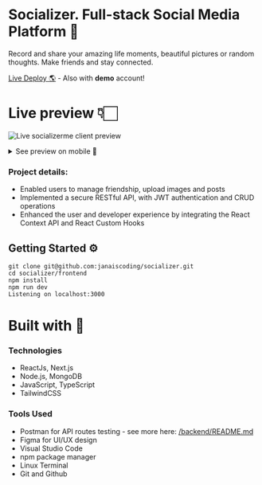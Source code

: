 # Socializer. Full-stack Social Media Platform 🫶

Record and share your amazing life moments, beautiful pictures or random thoughts. Make friends and stay connected.

[Live Deploy 🌎](https://socializerme.vercel.app/) - Also with **demo** account!

# Live preview 👇🏻

![Live socializerme client preview](https://github.com/janaiscoding/socializer/blob/main/frontend/public/assets/socializerme_preview.gif)

<details>
<summary> See preview on mobile 📱 </summary>
<br>
![Live socializerme mobile preview](https://github.com/janaiscoding/socializer/blob/main/frontend/public/assets/socializerme_mobile.gif)
</details>

### Project details:

- Enabled users to manage friendship, upload images and posts
- Implemented a secure RESTful API, with JWT authentication and CRUD operations
- Enhanced the user and developer experience by integrating the React Context API and React Custom Hooks

## Getting Started ⚙️

```
git clone git@github.com:janaiscoding/socializer.git
cd socializer/frontend
npm install
npm run dev
Listening on localhost:3000
```

# Built with 🧰

### Technologies

- ReactJs, Next.js
- Node.js, MongoDB
- JavaScript, TypeScript
- TailwindCSS

### Tools Used

- Postman for API routes testing - see more here: [/backend/README.md](https://github.com/janaiscoding/socializer/tree/main/backend#readme)
- Figma for UI/UX design
- Visual Studio Code
- npm package manager
- Linux Terminal
- Git and Github
